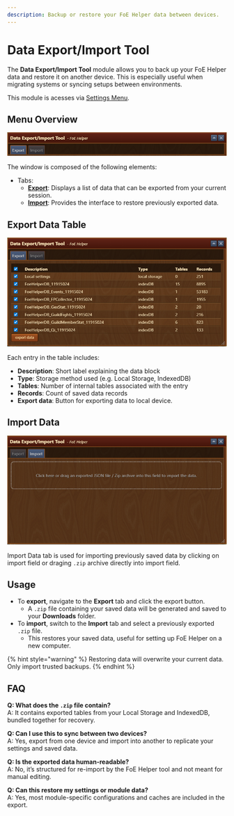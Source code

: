 ```yaml
---
description: Backup or restore your FoE Helper data between devices.
---
```


# Data Export/Import Tool

The **Data Export/Import Tool** module allows you to back up your FoE Helper data and restore it on another device. This is especially useful when migrating systems or syncing setups between environments.

This module is acesses via [Settings Menu](../settings/README.md#other-tab).

## Menu Overview

![Menu Overview](./.images/menu-overview.png)

The window is composed of the following elements:

- Tabs:
    - [**Export**](#export-data-table): Displays a list of data that can be exported from your current session.
    - [**Import**](#import-data): Provides the interface to restore previously exported data.

## Export Data Table

![Export Menu Overview](./.images/menu-export.png)

Each entry in the table includes:

- **Description**: Short label explaining the data block
- **Type**: Storage method used (e.g. Local Storage, IndexedDB)
- **Tables**: Number of internal tables associated with the entry
- **Records**: Count of saved data records
- **Export data**: Button for exporting data to local device.

## Import Data

![Import Menu Overview](./.images/menu-import.png)

Import Data tab is used for importing previously saved data by clicking on import field or draging `.zip` archive directly into import field.

## Usage

- To **export**, navigate to the **Export** tab and click the export button.
  - A `.zip` file containing your saved data will be generated and saved to your **Downloads** folder.
- To **import**, switch to the **Import** tab and select a previously exported `.zip` file.
  - This restores your saved data, useful for setting up FoE Helper on a new computer.

{% hint style="warning" %}
Restoring data will overwrite your current data. Only import trusted backups.
{% endhint %}

## FAQ

**Q: What does the `.zip` file contain?**<br>
A: It contains exported tables from your Local Storage and IndexedDB, bundled together for recovery.

**Q: Can I use this to sync between two devices?**<br>
A: Yes, export from one device and import into another to replicate your settings and saved data.

**Q: Is the exported data human-readable?**<br>
A: No, it’s structured for re-import by the FoE Helper tool and not meant for manual editing.

**Q: Can this restore my settings or module data?**<br>
A: Yes, most module-specific configurations and caches are included in the export.